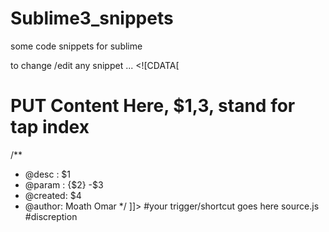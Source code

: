 # Sublime3_snippets
some code snippets for sublime 

to change /edit any snippet ... 
<snippet>
    <content><![CDATA[
    
   # PUT Content Here, $1,3, stand for tap index
/**
* @desc : $1
*	@param : {$2} -$3
*	@created: $4 
*	@author: Moath Omar
*/
    ]]></content>
    <!-- Optional: Tab trigger to activate the snippet -->
    <tabTrigger>#your trigger/shortcut goes here</tabTrigger>
    <!-- Optional: Scope the tab trigger will be active in -->
    <scope>source.js</scope>
    <!-- Optional: Description to show in the menu -->
    <description>#discreption</description>
</snippet>
